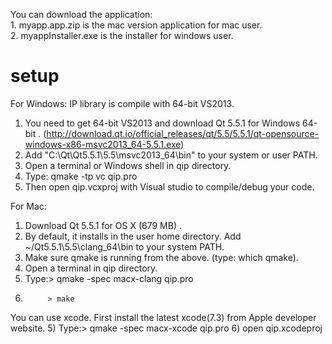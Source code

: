 You can download the application: </br>
     1. myapp.app.zip is the mac version application for mac user.</br>
     2. myappInstaller.exe is the installer for windows user.

# setup

For Windows:
IP library is compile with 64-bit VS2013.
1) You need to get 64-bit VS2013 and  download Qt 5.5.1 for Windows 64-bit .
(http://download.qt.io/official_releases/qt/5.5/5.5.1/qt-opensource-windows-x86-msvc2013_64-5.5.1.exe)
2) Add "C:\Qt\Qt5.5.1\5.5\msvc2013_64\bin" to your system or user PATH.
3) Open a terminal or Windows shell in qip directory.
4) Type: qmake -tp vc qip.pro
5) Then open qip.vcxproj with Visual studio to compile/debug your code.


For Mac:
1) Download Qt 5.5.1 for OS X (679 MB) .
2) By default, it installs in the user home directory. 
Add ~/Qt5.5.1\5.5\clang_64\bin to your system PATH.
3) Make sure qmake is running from the above. (type: which qmake).
4) Open a terminal in qip directory.
5) Type:> qmake -spec macx-clang qip.pro
6)          > make

You can use xcode. First install the latest xcode(7.3) from Apple developer website.
5) Type:> qmake -spec macx-xcode qip.pro
6) open qip.xcodeproj

